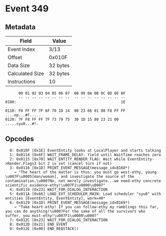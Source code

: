 # Event 349

## Metadata

| Field           | Value    |
|-----------------|----------|
| Event Index     | 3/13     |
| Offset          | 0x010F   |
| Data Size       | 32 bytes |
| Calculated Size | 32 bytes |
| Instructions    | 10       |

```
      00 01 02 03 04 05 06 07  08 09 0A 0B 0C 0D 0E 0F
      -- -- -- -- -- -- -- --  -- -- -- -- -- -- -- --
0100:                                               1E                 .
0110: F0 FF FF 7F 6F 70 1D 14  80 23 66 01 80 F8 FF FF  ....op...#f.....
0120: 7F F8 FF FF 7F 73 79 75  30 1D 15 80 23 21 00     .....syu0...#!. 
```

## Opcodes

```
  0: 0x010F [0x1E] EventEntity looks at LocalPlayer and starts talking
  1: 0x0114 [0x6F] WAIT_FRAME_DELAY: Yield until WaitTime reaches zero
  2: 0x0115 [0x70] WAIT_ENTITY_RENDER_FLAG: Wait while EventEntity->Render.Flags3 bit 2 is set (cancel turn if not)
  3: 0x0116 [0x1D] PRINT_EVENT_MESSAGE(message_id=8168*)
    → "The heart of the matter is thus: you must go west-ethy, young \u007F\u0005[man/woman], and investigate the source of the contamination.\u0007No, not merely investigate...we need-ethy concrete scientific evidence-ethy!\u007F1\u0000\u0007"
  4: 0x0119 [0x23] WAIT_FOR_DIALOG_INTERACTION
  5: 0x011A [0x66] LOAD_EXT_SCHEDULER_MAIN: Load scheduler "syu0" with entities [EventEntity, EventEntity], work=40*
  6: 0x0129 [0x1D] PRINT_EVENT_MESSAGE(message_id=8169*)
    → "Take heart-ethy! If you can follow-ethy my ramblings this far, you can do anything!\u0007For the sake of all the survivors who suffer, you must-ethy!\u007F1\u0000\u0007"
  7: 0x012C [0x23] WAIT_FOR_DIALOG_INTERACTION
  8: 0x012D [0x21] END_EVENT
  9: 0x012E [0x00] END_REQSTACK()
```
